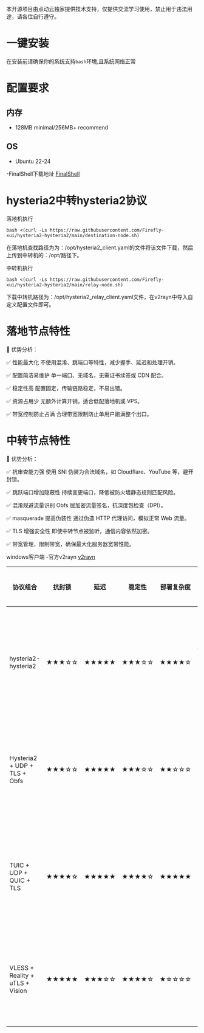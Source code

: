 本开源项目由点动云独家提供技术支持，仅提供交流学习使用，禁止用于违法用途，请各位自行遵守。

# 一键安装
在安装前请确保你的系统支持`bash`环境,且系统网络正常  


# 配置要求  
## 内存  
- 128MB minimal/256MB+ recommend  
## OS  
- Ubuntu 22-24

-FinalShell下载地址 [FinalShell](https://dl.hostbuf.com/finalshell3/finalshell_windows_x64.exe)

# hysteria2中转hysteria2协议

落地机执行
```
bash <(curl -Ls https://raw.githubusercontent.com/Firefly-xui/hysteria2-hysteria2/main/destination-node.sh)
```  
在落地机查找路径为为：/opt/hysteria2_client.yaml的文件将该文件下载，然后上传到中转机的：/opt/路径下。

中转机执行
```
bash <(curl -Ls https://raw.githubusercontent.com/Firefly-xui/hysteria2-hysteria2/main/relay-node.sh)
```  
下载中转机路径为：/opt/hysteria2_relay_client.yaml文件，在v2rayn中导入自定义配置文件即可。


# 落地节点特性

🌟 优势分析：

✅ 性能最大化	不使用混淆、跳端口等特性，减少握手、延迟和处理开销。

✅ 配置简洁易维护	单一端口、无域名，无需证书续签或 CDN 配合。

✅ 稳定性高	配置固定，传输链路稳定，不易出错。

✅ 资源占用少	无额外计算开销，适合低配落地机或 VPS。

✅ 带宽控制防止占满	合理带宽限制防止单用户跑满整个出口。

# 中转节点特性
🌟 优势分析：

✅ 抗审查能力强	使用 SNI 伪装为合法域名，如 Cloudflare、YouTube 等，避开封锁。

✅ 跳跃端口增加隐蔽性	持续变更端口，降低被防火墙静态规则匹配风险。

✅ 混淆规避流量识别	Obfs 层加密流量签名，抗深度包检查（DPI）。

✅ masquerade 提高伪装性	通过伪造 HTTP 代理访问，模拟正常 Web 流量。

✅ TLS 增强安全性	即使中转节点被监听，通信内容依然加密。

✅ 带宽管理，限制带宽，确保最大化服务器宽带性能。

windows客户端
-官方v2rayn [v2rayn](https://github.com/Firefly-xui/hysteria2-hysteria2/releases/download/hysteria2-hysteria2/v2rayN-windows-64.zip)

| 协议组合                            | 抗封锁   | 延迟    | 稳定性   | 部署复杂度 | 适用建议       |
| ------------------------------- | ----- | ----- | ----- | ----- | ---------- |
| hysteria2-hysteria2   | ★★★☆☆ | ★★★★★ | ★★★☆☆ | ★★★★☆ | 稳定直播低延迟低卡顿场景 |
| Hysteria2 + UDP + TLS + Obfs    | ★★★☆☆ | ★★★★★ | ★★★☆☆ | ★★☆☆☆ | 电影流媒体等大流量场景 |
| TUIC + UDP + QUIC + TLS         | ★★★★☆ | ★★★★★ | ★★★★☆ | ★★★★★ | 游戏直播等低延迟场景场景 |
| VLESS + Reality + uTLS + Vision | ★★★★★ | ★★★☆☆ | ★★★★☆ | ★☆☆☆☆ | 安全可靠长期稳定场景     |
